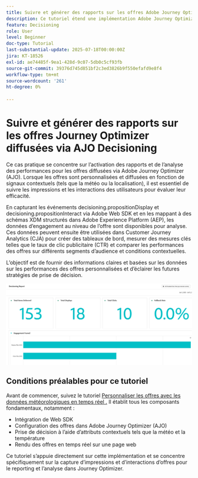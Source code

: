 ```yaml
---
title: Suivre et générer des rapports sur les offres Adobe Journey Optimizer (AJO) diffusées via AJO Decisioning
description: Ce tutoriel étend une implémentation Adobe Journey Optimizer (AJO) existante qui fournit des offres personnalisées basées sur des données contextuelles telles que la température. Elle décrit comment capturer des événements d’impression et d’interaction et préparer les données pour le compte rendu des performances dans Journey Optimizer.
feature: Decisioning
role: User
level: Beginner
doc-type: Tutorial
last-substantial-update: 2025-07-18T00:00:00Z
jira: KT-18526
exl-id: ae74485f-9ea1-428d-9c07-5db0c5cf93fb
source-git-commit: 39376d745d851bf2c3ed3826b9f550efafd9e8f4
workflow-type: tm+mt
source-wordcount: '261'
ht-degree: 0%

---
```


# Suivre et générer des rapports sur les offres Journey Optimizer diffusées via AJO Decisioning

Ce cas pratique se concentre sur l’activation des rapports et de l’analyse des performances pour les offres diffusées via Adobe Journey Optimizer (AJO). Lorsque les offres sont personnalisées et diffusées en fonction de signaux contextuels (tels que la météo ou la localisation), il est essentiel de suivre les impressions et les interactions des utilisateurs pour évaluer leur efficacité.

En capturant les événements decisioning.propositionDisplay et decisioning.propositionInteract via Adobe Web SDK et en les mappant à des schémas XDM structurés dans Adobe Experience Platform (AEP), les données d’engagement au niveau de l’offre sont disponibles pour analyse. Ces données peuvent ensuite être utilisées dans Customer Journey Analytics (CJA) pour créer des tableaux de bord, mesurer des mesures clés telles que le taux de clic publicitaire (CTR) et comparer les performances des offres sur différents segments d’audience et conditions contextuelles.

L’objectif est de fournir des informations claires et basées sur les données sur les performances des offres personnalisées et d’éclairer les futures stratégies de prise de décision.



![reporting-dashboard](assets/dashboard-reporting.png)


## Conditions préalables pour ce tutoriel

Avant de commencer, suivez le tutoriel [ Personnaliser les offres avec les données météorologiques en temps réel .](https://experienceleague.adobe.com/fr/docs/journey-optimizer-learn/personalizing-offers-with-real-time-weather-data/introduction) Il établit tous les composants fondamentaux, notamment :

- Intégration de Web SDK
- Configuration des offres dans Adobe Journey Optimizer (AJO)
- Prise de décision à l’aide d’attributs contextuels tels que la météo et la température
- Rendu des offres en temps réel sur une page web

Ce tutoriel s’appuie directement sur cette implémentation et se concentre spécifiquement sur la capture d’impressions et d’interactions d’offres pour le reporting et l’analyse dans Journey Optimizer.
